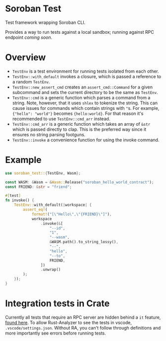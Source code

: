 # Soroban Test

Test framework wrapping Soroban CLI.

Provides a way to run tests against a local sandbox; running against RPC endpoint _coming soon_.

# Overview

- `TestEnv` is a test environment for running tests isolated from each other.
- `TestEnv::with_default` invokes a closure, which is passed a reference to a random `TestEnv`.
- `TestEnv::new_assert_cmd` creates an `assert_cmd::Command` for a given subcommand and sets the current directory to be the same as `TestEnv`.
- `TestEnv::cmd` is a generic function which parses a command from a string. Note, however, that it uses `shlex` to tokenize the string. This can cause issues for commands which contain strings with `"`s. For example, `{"hello": "world"}` becomes `{hello:world}`. For that reason it's recommended to use `TestEnv::cmd_arr` instead.
- `TestEnv::cmd_arr` is a generic function which takes an array of `&str` which is passed directly to clap. This is the preferred way since it ensures no string parsing footguns.
- `TestEnv::invoke` a convenience function for using the invoke command.

# Example

```rs
use soroban_test::{TestEnv, Wasm};

const WASM: &Wasm = &Wasm::Release("soroban_hello_world_contract");
const FRIEND: &str = "friend";

#[test]
fn invoke() {
    TestEnv::with_default(|workspace| {
        assert_eq!(
            format!("[\"Hello\",\"{FRIEND}\"]"),
            workspace
                .invoke(&[
                    "--id",
                    "1",
                    "--wasm",
                    &WASM.path().to_string_lossy(),
                    "--",
                    "hello",
                    "--to",
                    FRIEND,
                ])
                .unwrap()
        );
    });
}
```

# Integration tests in Crate

Currently all tests that require an RPC server are hidden behind a `it` feature, [found here](./tests/it/integration). To allow Rust-Analyzer to see the tests in vscode, `.vscode/settings.json`. Without RA, you can't follow through definitions and more importantly see errors before running tests.
